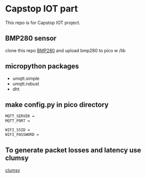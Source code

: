 # Capstop IOT part
This repo is for Capstop IOT project.

## BMP280 sensor
clone this repo [BMP280](https://github.com/flrrth/pico-bmp280.git) and upload bmp280 to pico w /lib

## micropython packages
* umqtt.simple
* umqtt.robust
* dht

## make config.py in pico directory
```bash
MQTT_SERVER =
MQTT_PORT =

WIFI_SSID =
WIFI_PASSWORD =
```

## To generate packet losses and latency use clumsy
[clumsy](https://github.com/jagt/clumsy/releases/download/0.3/clumsy-0.3-win64-a.zip)
